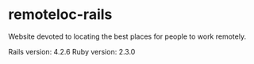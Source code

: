 # remoteloc-rails

Website devoted to locating the best places for people to work remotely.

Rails version: 4.2.6
Ruby version: 2.3.0
